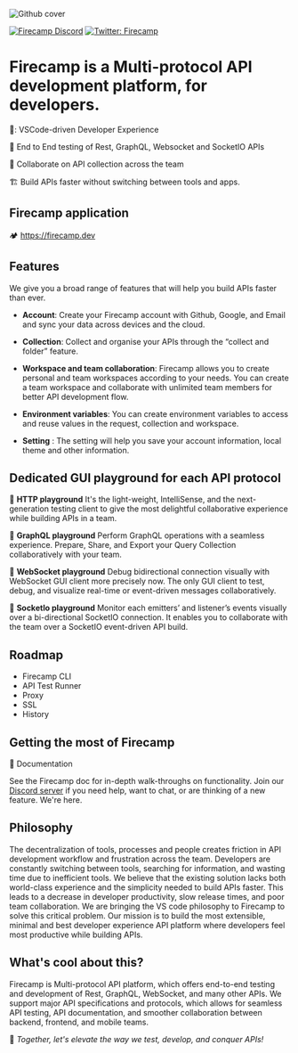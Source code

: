 ![Github cover](https://github.com/firecamp-dev/firecamp-oss-phase-2/blob/c1c4f0b6ed8cb061f6d778a58c8c9755c92e78a6/templates/github-cover.png)


[![Firecamp Discord](https://badgen.net/discord/members/8hRaqhK)](https://discord.gg/8hRaqhK)
[![Twitter: Firecamp](https://img.shields.io/twitter/follow/firecamphq.svg?style=social)](https://twitter.com/firecampdev)

# Firecamp is a Multi-protocol API development platform, for developers.

💚: VSCode-driven Developer Experience

:high_brightness: End to End testing of Rest, GraphQL, Websocket and SocketIO APIs

:satellite: Collaborate on API collection across the team

🏗️ Build APIs faster without switching between tools and apps. 

## Firecamp application
🏕️ https://firecamp.dev

## Features 
We give you a broad range of features that will help you build APIs faster than ever.

- **Account**:  Create your Firecamp account with Github, Google, and Email and sync your data across devices and the cloud.

- **Collection**: Collect and organise your APIs through the “collect and folder” feature.

- **Workspace and team collaboration**: Firecamp allows you to create personal and team workspaces according to your needs. You can create a team workspace and collaborate with unlimited team members for better API development flow.

- **Environment variables**: You can create environment variables to access and reuse values in the request, collection and workspace.

- **Setting** : The setting will help you save your account information, local theme and other information.

## Dedicated GUI playground for each API protocol

:cherry_blossom: **HTTP playground**
It's the light-weight, IntelliSense, and the next-generation testing client to give the most delightful collaborative experience while building APIs in a team.

:sunflower: **GraphQL playground**
Perform GraphQL operations with a seamless experience. Prepare, Share, and Export your Query Collection collaboratively with your team.

:hibiscus: **WebSocket playground**
Debug bidirectional connection visually with WebSocket GUI client more precisely now. The only GUI client to test, debug, and visualize real-time or event-driven messages collaboratively.

:maple_leaf: **SocketIo playground**
Monitor each emitters’ and listener’s events visually over a bi-directional SocketIO connection. It enables you to collaborate with the team over a SocketIO event-driven API build.

## Roadmap 
- Firecamp CLI
- API Test Runner
- Proxy
- SSL
- History

## Getting the most of Firecamp
📙 Documentation

See the Firecamp doc for in-depth walk-throughs on functionality. Join our [Discord server](https://discord.gg/8hRaqhK) if you need help, want to chat, or are thinking of a new feature. We're here.

## Philosophy
The decentralization of tools, processes and people creates friction in API development workflow and frustration across the team. Developers are constantly switching between tools, searching for information, and wasting time due to inefficient tools.
We believe that the existing solution lacks both world-class experience and the simplicity needed to build APIs faster. This leads to a decrease in developer productivity, slow release times, and poor team collaboration.
We are bringing the VS code philosophy to Firecamp to solve this critical problem. Our mission is to build the most extensible, minimal and best developer experience API platform where developers feel most productive while building APIs.

## What's cool about this?

Firecamp is Multi-protocol API platform, which offers end-to-end testing and development of Rest, GraphQL, WebSocket, and many other APIs.
We support major API specifications and protocols, which allows for seamless API testing, API documentation, and smoother collaboration between backend, frontend, and mobile teams.

🚀 *Together, let's elevate the way we test, develop, and conquer APIs!*









